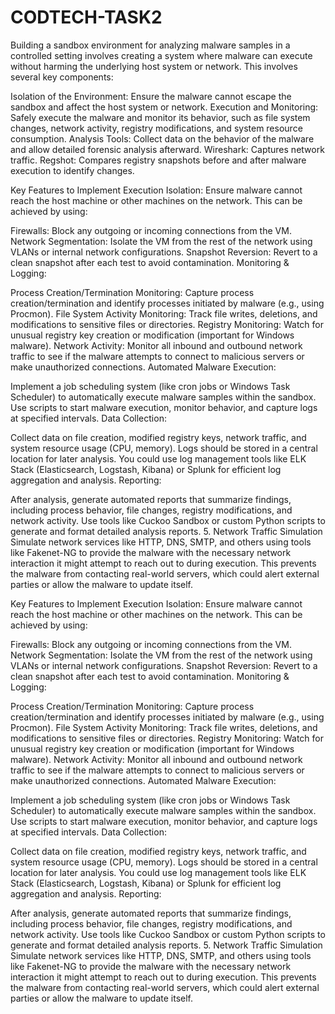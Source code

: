 # CODTECH-TASK2
Building a sandbox environment for analyzing malware samples in a controlled setting involves creating a system where malware can execute without harming the underlying host system or network. This involves several key components:

Isolation of the Environment: Ensure the malware cannot escape the sandbox and affect the host system or network.
Execution and Monitoring: Safely execute the malware and monitor its behavior, such as file system changes, network activity, registry modifications, and system resource consumption.
Analysis Tools: Collect data on the behavior of the malware and allow detailed forensic analysis afterward.
Wireshark: Captures network traffic.
Regshot: Compares registry snapshots before and after malware execution to identify changes.

Key Features to Implement
Execution Isolation:
Ensure malware cannot reach the host machine or other machines on the network. This can be achieved by using:

Firewalls: Block any outgoing or incoming connections from the VM.
Network Segmentation: Isolate the VM from the rest of the network using VLANs or internal network configurations.
Snapshot Reversion: Revert to a clean snapshot after each test to avoid contamination.
Monitoring & Logging:

Process Creation/Termination Monitoring: Capture process creation/termination and identify processes initiated by malware (e.g., using Procmon).
File System Activity Monitoring: Track file writes, deletions, and modifications to sensitive files or directories.
Registry Monitoring: Watch for unusual registry key creation or modification (important for Windows malware).
Network Activity: Monitor all inbound and outbound network traffic to see if the malware attempts to connect to malicious servers or make unauthorized connections.
Automated Malware Execution:

Implement a job scheduling system (like cron jobs or Windows Task Scheduler) to automatically execute malware samples within the sandbox.
Use scripts to start malware execution, monitor behavior, and capture logs at specified intervals.
Data Collection:

Collect data on file creation, modified registry keys, network traffic, and system resource usage (CPU, memory).
Logs should be stored in a central location for later analysis. You could use log management tools like ELK Stack (Elasticsearch, Logstash, Kibana) or Splunk for efficient log aggregation and analysis.
Reporting:

After analysis, generate automated reports that summarize findings, including process behavior, file changes, registry modifications, and network activity.
Use tools like Cuckoo Sandbox or custom Python scripts to generate and format detailed analysis reports.
5. Network Traffic Simulation
Simulate network services like HTTP, DNS, SMTP, and others using tools like Fakenet-NG to provide the malware with the necessary network interaction it might attempt to reach out to during execution.
This prevents the malware from contacting real-world servers, which could alert external parties or allow the malware to update itself.

Key Features to Implement
Execution Isolation:
Ensure malware cannot reach the host machine or other machines on the network. This can be achieved by using:

Firewalls: Block any outgoing or incoming connections from the VM.
Network Segmentation: Isolate the VM from the rest of the network using VLANs or internal network configurations.
Snapshot Reversion: Revert to a clean snapshot after each test to avoid contamination.
Monitoring & Logging:

Process Creation/Termination Monitoring: Capture process creation/termination and identify processes initiated by malware (e.g., using Procmon).
File System Activity Monitoring: Track file writes, deletions, and modifications to sensitive files or directories.
Registry Monitoring: Watch for unusual registry key creation or modification (important for Windows malware).
Network Activity: Monitor all inbound and outbound network traffic to see if the malware attempts to connect to malicious servers or make unauthorized connections.
Automated Malware Execution:

Implement a job scheduling system (like cron jobs or Windows Task Scheduler) to automatically execute malware samples within the sandbox.
Use scripts to start malware execution, monitor behavior, and capture logs at specified intervals.
Data Collection:

Collect data on file creation, modified registry keys, network traffic, and system resource usage (CPU, memory).
Logs should be stored in a central location for later analysis. You could use log management tools like ELK Stack (Elasticsearch, Logstash, Kibana) or Splunk for efficient log aggregation and analysis.
Reporting:

After analysis, generate automated reports that summarize findings, including process behavior, file changes, registry modifications, and network activity.
Use tools like Cuckoo Sandbox or custom Python scripts to generate and format detailed analysis reports.
5. Network Traffic Simulation
Simulate network services like HTTP, DNS, SMTP, and others using tools like Fakenet-NG to provide the malware with the necessary network interaction it might attempt to reach out to during execution.
This prevents the malware from contacting real-world servers, which could alert external parties or allow the malware to update itself.
